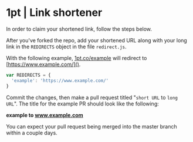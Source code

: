 # 1pt | Link shortener
In order to claim your shortened link, follow the steps below.

After you've forked the repo, add your shortened URL along with your long link in the ```REDIRECTS``` object in the file ```redirect.js```.

With the following example, [1pt.co/example]() will redirect to [https://www.example.com/]().
```js
var REDIRECTS = {
  'example': 'https://www.example.com/'
}
```

Commit the changes, then make a pull request titled "```short URL``` to ```long URL```".
The title for the example PR should look like the following:

**example to www.example.com**

You can expect your pull request being merged into the master branch within a couple days.
